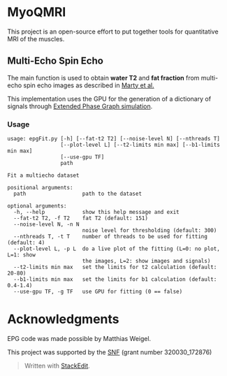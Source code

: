 # MyoQMRI
This project is an open-source effort to put together tools for quantitative MRI of the muscles.

## Multi-Echo Spin Echo

The main function is used to obtain **water T2** and **fat fraction** from multi-echo spin echo images as described in [Marty et al. ](https://doi.org/10.1002/nbm.3459)

This implementation uses the GPU for the generation of a dictionary of signals through [Extended Phase Graph simulation](https://doi.org/10.1002/jmri.24619).

### Usage

    usage: epgFit.py [-h] [--fat-t2 T2] [--noise-level N] [--nthreads T]
                     [--plot-level L] [--t2-limits min max] [--b1-limits min max]
                     [--use-gpu TF]
                     path
    
    Fit a multiecho dataset
    
    positional arguments:
      path                  path to the dataset
    
    optional arguments:
      -h, --help            show this help message and exit
      --fat-t2 T2, -f T2    fat T2 (default: 151)
      --noise-level N, -n N
                            noise level for thresholding (default: 300)
      --nthreads T, -t T    number of threads to be used for fitting (default: 4)
      --plot-level L, -p L  do a live plot of the fitting (L=0: no plot, L=1: show
                            the images, L=2: show images and signals)
      --t2-limits min max   set the limits for t2 calculation (default: 20-80)
      --b1-limits min max   set the limits for b1 calculation (default: 0.4-1.4)
      --use-gpu TF, -g TF   use GPU for fitting (0 == false)

# Acknowledgments
EPG code was made possible by Matthias Weigel.

This project was supported by the [SNF](http://www.snf.ch/) (grant number 320030_172876)


> Written with [StackEdit](https://stackedit.io/).
